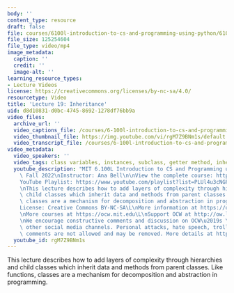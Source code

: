 ```yaml
---
body: ''
content_type: resource
draft: false
file: courses/6100l-introduction-to-cs-and-programming-using-python/6100l-lecture-19-multi-version-2_360p_16_9.mp4
file_size: 125254604
file_type: video/mp4
image_metadata:
  caption: ''
  credit: ''
  image-alt: ''
learning_resource_types:
- Lecture Videos
license: https://creativecommons.org/licenses/by-nc-sa/4.0/
resourcetype: Video
title: 'Lecture 19: Inheritance'
uid: d8d10831-d0bc-4745-8692-1278df76bb9a
video_files:
  archive_url: ''
  video_captions_file: /courses/6-100l-introduction-to-cs-and-programming-using-python-fall-2022/1jicSeVbkfCJ6PQAOsX0o52Z998OZwDoD_transcript.webvtt
  video_thumbnail_file: https://img.youtube.com/vi/rgM7Z9BNm1s/default.jpg
  video_transcript_file: /courses/6-100l-introduction-to-cs-and-programming-using-python-fall-2022/1jicSeVbkfCJ6PQAOsX0o52Z998OZwDoD_transcript.pdf
video_metadata:
  video_speakers: ''
  video_tags: class variables, instances, subclass, getter method, inheritance, hierarchy
  youtube_description: "MIT 6.100L Introduction to CS and Programming using Python,\
    \ Fall 2022\nInstructor: Ana Bell\n\nView the complete course: https://ocw.mit.edu/courses/6-100l-introduction-to-cs-and-programming-using-python-fall-2022/\n\
    YouTube Playlist: https://www.youtube.com/playlist?list=PLUl4u3cNGP62A-ynp6v6-LGBCzeH3VAQB\n\
    \nThis lecture describes how to add layers of complexity through hierarchies and\
    \ child classes which inherit data and methods from parent classes. Like functions,\
    \ classes are a mechanism for decomposition and abstraction in programming.\n\n\
    License: Creative Commons BY-NC-SA\L\nMore information at https://ocw.mit.edu/terms\L\
    \nMore courses at https://ocw.mit.edu\L\nSupport OCW at http://ow.ly/a1If50zVRlQ\n\
    \nWe encourage constructive comments and discussion on OCW\u2019s YouTube and\
    \ other social media channels. Personal attacks, hate speech, trolling, and inappropriate\
    \ comments are not allowed and may be removed. More details at https://ocw.mit.edu/comments."
  youtube_id: rgM7Z9BNm1s
---
```

This lecture describes how to add layers of complexity through hierarchies and child classes which inherit data and methods from parent classes. Like functions, classes are a mechanism for decomposition and abstraction in programming.